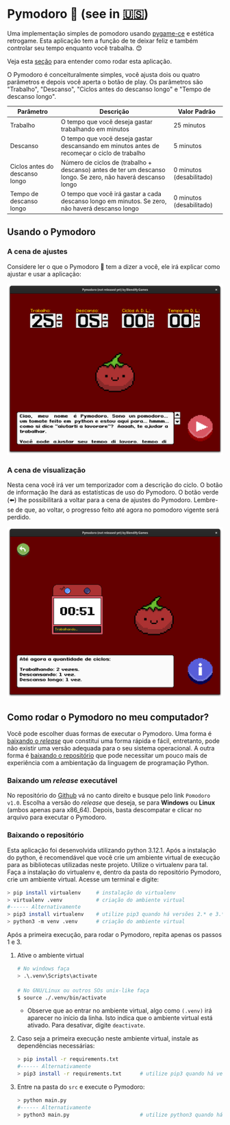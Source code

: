 # Pymodoro 🍅 (see in [🇺🇸](./README-en_US.md))

Uma implementação simples de pomodoro usando [pygame-ce](https://github.com/pygame-community/pygame-ce) e estética retrogame. Esta aplicação tem a função de te deixar feliz e também controlar seu tempo enquanto você trabalha. 😊

Veja esta [seção](#como-rodar-o-pymodoro-no-meu-computador) para entender como rodar esta aplicação.

O Pymodoro é conceituralmente simples, você ajusta dois ou quatro parâmetros e depois você aperta o botão de play. Os parâmetros são "Trabalho", "Descanso", "Ciclos antes do descanso longo" e "Tempo de descanso longo".

| Parâmetro | Descrição | Valor Padrão |
|-----------|-----------|--------------|
| Trabalho | O tempo que você deseja gastar trabalhando em minutos | 25 minutos |
| Descanso | O tempo que você deseja gastar descansando em minutos antes de recomeçar o ciclo de trabalho | 5 minutos |
| Ciclos antes do descanso longo | Número de ciclos de (trabalho + descanso) antes de ter um descanso longo. Se zero, não haverá descanso longo | 0 minutos (desabilitado) |
| Tempo de descanso longo | O tempo que você irá gastar a cada descanso longo em minutos. Se zero, não haverá descanso longo | 0 minutos (desabilitado) |

## Usando o Pymodoro

### A cena de ajustes

Considere ler o que o Pymodoro 🍅 tem a dizer a você, ele irá explicar como ajustar e usar a aplicação:

<img src=screenshots/setup-pt_BR.png>

### A cena de visualização

Nesta cena você irá ver um temporizador com a descrição do ciclo. O botão de informação lhe dará as estatísticas de uso do Pymodoro. O botão verde (⬅️) lhe possibilitará a voltar para a cena de ajustes do Pymodoro. Lembre-se de que, ao voltar, o progresso feito até agora no pomodoro vigente será perdido.

<img src=screenshots/show-pt_BR.png>

## Como rodar o Pymodoro no meu computador?

Você pode escolher duas formas de executar o Pymodoro. Uma forma é [baixando o *release*](#baixando-um-release-executável) que constitui uma forma rápida e fácil, entretanto, pode não existir uma versão adequada para o seu sistema operacional. A outra forma é [baixando o repositório](#baixando-o-repositório) que pode necessitar um pouco mais de experiência com a ambientação da linguagem de programação Python.

### Baixando um *release* executável

No repositório do [Github](https://github.com/Blendify-Games/Pymodoro) vá no canto direito e busque pelo link `Pomodoro v1.0`. Escolha a versão do *release* que deseja, se para **Windows** ou **Linux** (ambos apenas para x86_64). Depois, basta descompatar e clicar no arquivo para executar o Pymodoro.

### Baixando o repositório
Esta aplicação foi desenvolvida utilizando python 3.12.1. Após a instalação do python, é recomendável que você crie um ambiente virtual de execução para as bibliotecas utilizadas neste projeto. Utilize o virtualenv para tal. Faça a instalação do virtualenv e, dentro da pasta do repositório Pymodoro, crie um ambiente virtual. Acesse um terminal e digite:

```bash
> pip install virtualenv     # instalação do virtualenv
> virtualenv .venv           # criação do ambiente virtual
#------ Alternativamente
> pip3 install virtualenv    # utilize pip3 quando há versões 2.* e 3.* do python
> python3 -m venv .venv      # criação do ambiente virtual
```

Após a primeira execução, para rodar o Pymodoro, repita apenas os passos 1 e 3.

1. Ative o ambiente virtual

    ```bash
    # No windows faça
    > .\.venv\Scripts\activate

    # No GNU/Linux ou outros SOs unix-like faça
    $ source ./.venv/bin/activate
    ```
    * Observe que ao entrar no ambiente virtual, algo como `(.venv)` irá aparecer no início da linha. Isto indica que o ambiente virtual está ativado. Para desativar, digite `deactivate`.

2. Caso seja a primeira execução neste ambiente virtual, instale as dependências necessárias:
    
    ```bash
    > pip install -r requirements.txt
    #------ Alternativamente
    > pip3 install -r requirements.txt      # utilize pip3 quando há versões 2.* e 3.* do python
    ```

3. Entre na pasta do `src` e execute o Pymodoro:

    ```bash
    > python main.py
    #------ Alternativamente
    > python3 main.py                       # utilize python3 quando há versões 2.* e 3.* do python
    ```
